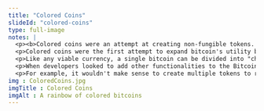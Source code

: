 ```yaml
--- 
title: "Colored Coins"
slideId: "colored-coins"
type: full-image
notes: |
  <p><b>Colored coins were an attempt at creating non-fungible tokens. The implication of colored coins for block sizes and chain use.</b></p>
  <p>Colored coins were the first attempt to expand bitcoin's utility beyond the simple transfer of value. Normal bitcoins are divisible to many decimal places. One bitcoin can be divided into smaller units, especially useful considering bitcoin's high price. It simply wouldn't be practical if you could only transfer a whole bitcoin at once.</p>
  <p>Like any viable currency, a single bitcoin can be divided into "change". Without this functionality, a peer-to-peer cash transfer system would likely not be able to function properly. It would be like trying to pay for a $20 product with a $100 bill without the ability to get your $80 in change.</p>
  <p>When developers looked to add other functionalities to the Bitcoin blockchain, one of the first things they incorporated were units known as colored coins. They realized that if they could create tokens that could not be divisible, or non-fungible, in order to represent real-world assets that cannot be divided.</p>
  <p>For example, it wouldn't make sense to create multiple tokens to represent the deed to one house. You would need a different type of non-fungible token, or NFTs, in order to represent nondivisible assets. If this could be accomplished, then the Bitcoin blockchain could function as a decentralized digital asset manager.</p>
img : ColoredCoins.jpg
imgTitle : Colored Coins
imgAlt : A rainbow of colored bitcoins
---
```

